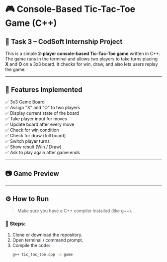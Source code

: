# 🎮 Console-Based Tic-Tac-Toe Game (C++)

## 📌 Task 3 – CodSoft Internship Project

This is a simple **2-player console-based Tic-Tac-Toe game** written in C++. The game runs in the terminal and allows two players to take turns placing **X** and **O** on a 3x3 board. It checks for win, draw, and also lets users replay the game.

---

## 🧠 Features Implemented

✅ 3x3 Game Board  
✅ Assign "X" and "O" to two players  
✅ Display current state of the board  
✅ Take player input for moves  
✅ Update board after every move  
✅ Check for win condition  
✅ Check for draw (full board)  
✅ Switch player turns  
✅ Show result (Win / Draw)  
✅ Ask to play again after game ends

---

## 📷 Game Preview


---

## ⚙️ How to Run

> Make sure you have a C++ compiler installed (like g++).

### 🔁 Steps:
1. Clone or download the repository.
2. Open terminal / command prompt.
3. Compile the code:
   ```bash
   g++ tic_tac_toe.cpp -o game


